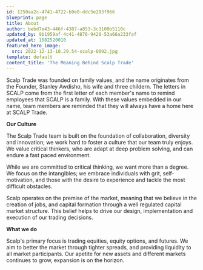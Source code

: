 ```yaml
---
id: 1250aa2c-4741-4722-b9e8-ddc5e293f966
blueprint: page
title: About
author: bebd7e43-446f-4387-a853-3c3100b5110c
updated_by: 9b1959af-4c41-4876-9420-53a66a233faf
updated_at: 1682520010
featured_hero_image:
  src: 2022-12-13-10.29.54-scalp-0092.jpg
template: default
content_title: 'The Meaning Behind Scalp Trade'
---
```

Scalp Trade was founded on family values, and the name originates from the Founder, Stanley Awdisho, his wife and three childern. The letters in SCALP come from the first letter of each member's name to remind employees that SCALP is a family. With these values embedded in our name, team members are reminded that they will always have a home here at SCALP Trade.

**Our Culture**

The Scalp Trade team is built on the foundation of collaboration, diversity and innovation; we work hard to foster a culture that our team truly enjoys. We value critical thinkers, who are adapt at deep problem solving, and can endure a fast paced environment.

While we are committed to critical thinking, we want more than a degree. We focus on the intangibles; we embrace individuals with grit, self-motivation, and those with the desire to experience and tackle the most difficult obstacles.

Scalp operates on the premise of the market, meaning that we believe in the creation of jobs, and capital formation through a well regulated capital market structure. This belief helps to drive our design, implementation and execution of our trading decisions.

**What we do**

Scalp's primary focus is trading equities, equity options, and futures. We aim to better the market through tighter spreads, and providing liquidity to all market participants. Our apetite for new assets and different markets continues to grow, expansion is on the horizon.